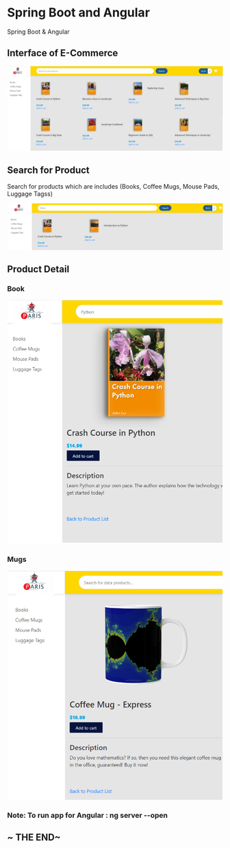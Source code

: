 # Spring Boot and Angular 
Spring Boot & Angular  

## Interface of E-Commerce 

  ![alt text](./Main.png)
   
  
  
## Search for Product

  Search for products which are includes (Books, Coffee Mugs, Mouse Pads, Luggage Tagss) 
  
  ![alt text](./SearchProduct.png)
  

## Product Detail
  
  ### Book

![alt text](./ProductDetailpng.png)


  ### Mugs

![alt text](./Product_Detail.png)



### Note: To run app for Angular : ng server --open



## ~ THE END~ 
